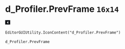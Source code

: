 # d_Profiler.PrevFrame `16x14`
<img src="/img/d_Profiler.PrevFrame.png" width=16 height=14>

``` CSharp
EditorGUIUtility.IconContent("d_Profiler.PrevFrame")
```
```
d_Profiler.PrevFrame
```
